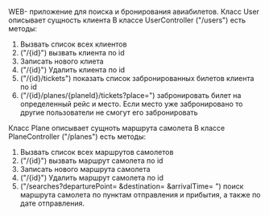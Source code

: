 WEB- приложение для поиска и бронирования авиабилетов.
Класс User описывает сущность клиента
В классе UserController ("/users") есть методы:
1. Вызвать список всех клиентов
2. ("/{id}") вызвать клиента по id
3. Записать нового клиета
4. ("/{id}") Удалить клиента по id
5. ("/{id}/tickets") показать список забронированных билетов клиента по id
6. ("/{id}/planes/{planeId}/tickets?place=") забронировать билет на определенный рейс и место. Если место уже забронировано то другие пользователи не смогут его забронировать

Класс Plane описывает сущноть маршрута самолета
В классе PlaneController ("/planes") есть методы:
1. Вызвать список всех маршрутов самолетов
2. ("/{id}") вызвать маршрут самолета по id
3. Записать нового маршрута самолета
4. ("/{id}") Удалить маршрут самолета по id
5. ("/searches?departurePoint= &destination= &arrivalTime= ") поиск маршрута самолета по пунктам отправления и прибытия, а также по дате отправления.